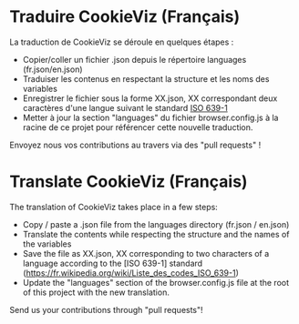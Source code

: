 Traduire CookieViz (Français)
===

La traduction de CookieViz se déroule en quelques étapes :
* Copier/coller un fichier .json depuis le répertoire languages (fr.json/en.json)
* Traduiser les contenus en respectant la structure et les noms des variables
* Enregistrer le fichier sous la forme XX.json, XX correspondant deux caractères d'une langue suivant le standard [ISO 639-1](https://fr.wikipedia.org/wiki/Liste_des_codes_ISO_639-1)
* Metter à jour la section "languages" du fichier browser.config.js à la racine de ce projet pour référencer cette nouvelle traduction.

Envoyez nous vos contributions au travers via des "pull requests" !


Translate CookieViz (Français)
===

The translation of CookieViz takes place in a few steps:
* Copy / paste a .json file from the languages ​​directory (fr.json / en.json)
* Translate the contents while respecting the structure and the names of the variables
* Save the file as XX.json, XX corresponding to two characters of a language according to the [ISO 639-1] standard (https://fr.wikipedia.org/wiki/Liste_des_codes_ISO_639-1)
* Update the "languages" section of the browser.config.js file at the root of this project with the new translation.

Send us your contributions through "pull requests"!